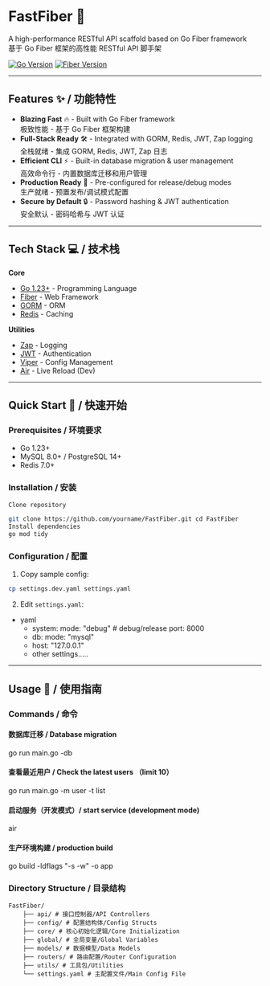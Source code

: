 # FastFiber 🚀 

A high-performance RESTful API scaffold based on Go Fiber framework  
基于 Go Fiber 框架的高性能 RESTful API 脚手架

[![Go Version](https://img.shields.io/badge/Go-1.23%2B-blue)](https://golang.org/)
[![Fiber Version](https://img.shields.io/badge/Fiber-v2.52-brightgreen)](https://gofiber.io/)

---

## Features ✨ / 功能特性

- **Blazing Fast** 🔥 - Built with Go Fiber framework  
  极致性能 - 基于 Go Fiber 框架构建
- **Full-Stack Ready** 🛠️ - Integrated with GORM, Redis, JWT, Zap logging  
  全栈就绪 - 集成 GORM, Redis, JWT, Zap 日志
- **Efficient CLI** ⚡ - Built-in database migration & user management  
  高效命令行 - 内置数据库迁移和用户管理
- **Production Ready** 🚢 - Pre-configured for release/debug modes  
  生产就绪 - 预置发布/调试模式配置
- **Secure by Default** 🔒 - Password hashing & JWT authentication  
  安全默认 - 密码哈希与 JWT 认证

---

## Tech Stack 💻 / 技术栈

**Core**
- [Go 1.23+](https://golang.org/) - Programming Language
- [Fiber](https://gofiber.io/) - Web Framework
- [GORM](https://gorm.io/) - ORM
- [Redis](https://redis.io/) - Caching

**Utilities**
- [Zap](https://github.com/uber-go/zap) - Logging
- [JWT](https://jwt.io/) - Authentication
- [Viper](https://github.com/spf13/viper) - Config Management
- [Air](https://github.com/cosmtrek/air) - Live Reload (Dev)

---

## Quick Start 🚀 / 快速开始

### Prerequisites / 环境要求
- Go 1.23+
- MySQL 8.0+ / PostgreSQL 14+
- Redis 7.0+

### Installation / 安装

```bash
Clone repository

git clone https://github.com/yourname/FastFiber.git cd FastFiber
Install dependencies
go mod tidy
```

### Configuration / 配置
1. Copy sample config: 
```bash 
cp settings.dev.yaml settings.yaml
```

2. Edit `settings.yaml`:
- yaml 
    - system: mode: "debug" # debug/release port: 8000
    - db: mode: "mysql" 
    - host: "127.0.0.1"
    - other settings.....

---
## Usage 📖 / 使用指南

### Commands / 命令

#### 数据库迁移 / Database migration
go run main.go -db

#### 查看最近用户 / Check the latest users （limit 10）
go run main.go -m user -t list

#### 启动服务（开发模式）/ start service (development mode)
air

#### 生产环境构建 / production build
go build -ldflags "-s -w" -o app

### Directory Structure / 目录结构

``` 
FastFiber/ 
    ├── api/ # 接口控制器/API Controllers 
    ├── config/ # 配置结构体/Config Structs 
    ├── core/ # 核心初始化逻辑/Core Initialization 
    ├── global/ # 全局变量/Global Variables 
    ├── models/ # 数据模型/Data Models 
    ├── routers/ # 路由配置/Router Configuration 
    ├── utils/ # 工具包/Utilities 
    └── settings.yaml # 主配置文件/Main Config File 
```

